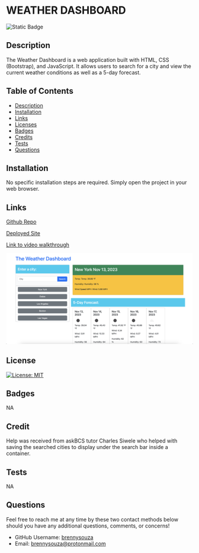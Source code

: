 # WEATHER DASHBOARD

![Static Badge](https://img.shields.io/badge/weather_dashboard-blue)

## Description
The Weather Dashboard is a web application built with HTML, CSS (Bootstrap), and JavaScript. It allows users to search for a city and view the current weather conditions as well as a 5-day forecast.

## Table of Contents
* [Description](#description)
* [Installation](#installation)
* [Links](#links)
* [Licenses](#license)
* [Badges](#badges)
* [Credits](#credits)
* [Tests](#tests)
* [Questions](#questions)

## Installation
No specific installation steps are required. Simply open the project in your web browser.

## Links
[Github Repo](https://github.com/brennysouza/weather-api-x)

[Deployed Site]()

[Link to video walkthrough](https://drive.google.com/file/d/1mjf1FoTywyZM7HFKhMRnl74kxZmB8DCm/view)

![Screenshot](assets/images/weatherdashboardpic.png)


## License
[![License: MIT](https://img.shields.io/badge/License-MIT-green.svg)](https://opensource.org/licenses/MIT)

## Badges
NA

## Credit
Help was received from askBCS tutor Charles Siwele who helped with saving the searched cities to display under the search bar inside a container.

## Tests
NA

## Questions
Feel free to reach me at any time by these two contact methods below should you have any additional questions, comments, or concerns!

- GitHub Username: [brennysouza](https://github.com/brennysouza)
- Email: brennysouza@protonmail.com 


